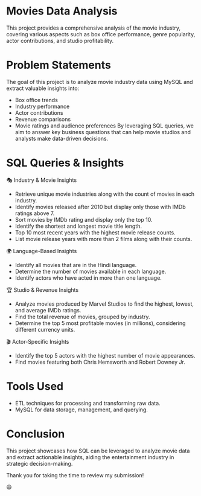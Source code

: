 # Movies Data Analysis
This project provides a comprehensive analysis of the movie industry, covering various aspects such as box office performance, genre popularity, actor contributions, and studio profitability. 

# Problem Statements
The goal of this project is to analyze movie industry data using MySQL and extract valuable insights into:
- Box office trends
- Industry performance
- Actor contributions
- Revenue comparisons
- Movie ratings and audience preferences
By leveraging SQL queries, we aim to answer key business questions that can help movie studios and analysts make data-driven decisions.

# SQL Queries & Insights

🎭 Industry & Movie Insights
- Retrieve unique movie industries along with the count of movies in each industry.
- Identify movies released after 2010 but display only those with IMDb ratings above 7.
- Sort movies by IMDb rating and display only the top 10.
- Identify the shortest and longest movie title length.
- Top 10 most recent years with the highest movie release counts.
- List movie release years with more than 2 films along with their counts.

🌍 Language-Based Insights
- Identify all movies that are in the Hindi language.
- Determine the number of movies available in each language.
- Identify actors who have acted in more than one language.

🏆 Studio & Revenue Insights
- Analyze movies produced by Marvel Studios to find the highest, lowest, and average IMDb ratings.
- Find the total revenue of movies, grouped by industry.
- Determine the top 5 most profitable movies (in millions), considering different currency units.

🎬 Actor-Specific Insights
- Identify the top 5 actors with the highest number of movie appearances.
- Find movies featuring both Chris Hemsworth and Robert Downey Jr.

# Tools Used
- ETL techniques for processing and transforming raw data.
- MySQL for data storage, management, and querying.

# Conclusion
This project showcases how SQL can be leveraged to analyze movie data and extract actionable insights, aiding the entertainment industry in strategic decision-making.

Thank you for taking the time to review my submission!

😄
